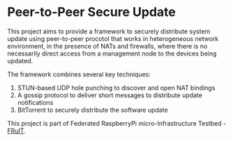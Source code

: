 # Peer-to-Peer Secure Update

This project aims to provide a framework to securely distribute system update
using peer-to-peer procotol that works in heterogeneous network environment,
in the presence of NATs and firewalls, where there is no necessarily direct
access from a management node to the devices being updated.

The framework combines several key techniques:
1. STUN-based UDP hole punching to discover and open NAT bindings
2. A gossip protocol to deliver short messages to distribute update notifications
3. BitTorrent to securely distribute the software update

This project is part of Federated RaspberryPi micro-Infrastructure Testbed - [FRuIT](https://fruit-testbed.org).
